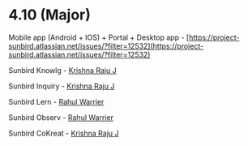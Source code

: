 # 4.10 (Major)

Mobile app (Android + IOS) + Portal + Desktop app - [https://project-sunbird.atlassian.net/issues/?filter=12532](https://project-sunbird.atlassian.net/issues/?filter=12532)

Sunbird Knowlg - [Krishna Raju J](https://app.gitbook.com/u/faS2zFK439NFTUc9vO4dOiDN5Ta2 "mention")

Sunbird Inquiry - [Krishna Raju J](https://app.gitbook.com/u/faS2zFK439NFTUc9vO4dOiDN5Ta2 "mention")

Sunbird Lern - [Rahul Warrier](https://app.gitbook.com/u/xJHg9lBdVkRTS05Zpm6yfDhQitV2 "mention")

Sunbird Observ - [Rahul Warrier](https://app.gitbook.com/u/xJHg9lBdVkRTS05Zpm6yfDhQitV2 "mention")

Sunbird CoKreat - [Krishna Raju J](https://app.gitbook.com/u/faS2zFK439NFTUc9vO4dOiDN5Ta2 "mention")
